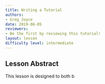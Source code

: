 ```yaml
---
title: Writing a Tutorial
authors:
- Greg Joyce
date: 2019-06-05
reviewers:
- Be the first by reviewing this tutorial!
layout: lesson
difficulty level: intermediate
---
```


## Lesson Abstract
This lesson is designed to both b
<!--stackedit_data:
eyJoaXN0b3J5IjpbNTUwODQ4Nzc4LDEyNTg4OTUwNzMsLTc0MT
gwOTMyOV19
-->